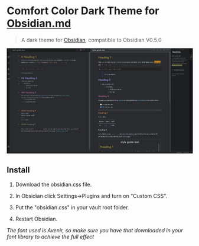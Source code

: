 # Comfort Color Dark Theme for [Obsidian.md](https://obsidian.md/)

> A dark theme for [Obsidian](https://obsidian.md/), compatible to Obsidian V0.5.0

![Screenshot](./screencap.png)

## Install

1. Download the obsidian.css file.

2. In Obsidian click Settings->Plugins and turn on "Custom CSS".

3. Put the "obsidian.css" in your vault root folder.

4. Restart Obsidian.

_The font used is Avenir, so make sure you have that downloaded in your font library to achieve the full effect_
